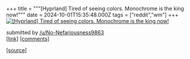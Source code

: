 +++
title = """[Hyprland] Tired of seeing colors. Monochrome is the king now!"""
date = 2024-10-01T15:35:48.000Z
tags = ["reddit","wm"]
+++
[![[Hyprland] Tired of seeing colors. Monochrome is the king now! ](https://b.thumbs.redditmedia.com/2aaTDjenWGgS3UYDQB0rZ4-0JmNU2azy4S0E1CquxYs.jpg "[Hyprland] Tired of seeing colors. Monochrome is the king now! ")](https://www.reddit.com/r/unixporn/comments/1ftr1tr/hyprland_tired_of_seeing_colors_monochrome_is_the/)

submitted by [/u/No-Nefariousness9863](https://www.reddit.com/user/No-Nefariousness9863)  
[\[link\]](https://www.reddit.com/gallery/1ftr1tr) [\[comments\]](https://www.reddit.com/r/unixporn/comments/1ftr1tr/hyprland_tired_of_seeing_colors_monochrome_is_the/)

[[source]](https://www.reddit.com/r/unixporn/comments/1ftr1tr/hyprland_tired_of_seeing_colors_monochrome_is_the/)
